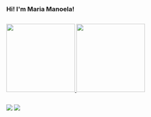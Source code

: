 ### Hi! I'm Maria Manoela!

##

<div>
  <a href="https://github.com/MariaManoela">
  <img height="180em" src="https://github-readme-stats.vercel.app/api?username=MariaManoela&show_icons=true&theme=cobalt&include_all_commits=true&count_private=true"/>
  <img height="180em" src="https://github-readme-stats.vercel.app/api/top-langs/?username=MariaManoela&layout=compact&langs_count=7&theme=cobalt"/>
</div>
  
##
  
<div> 
  <a href="https://instagram.com/manuu_mvc" target="_blank"><img src="https://img.shields.io/badge/-Instagram-%23E4405F?style=for-the-badge&logo=instagram&logoColor=white" target="_blank"></a>
  <a href="https://www.linkedin.com/in/maria-manoela-cunha-a902001b2/" target="_blank"><img src="https://img.shields.io/badge/-LinkedIn-%230077B5?style=for-the-badge&logo=linkedin&logoColor=white" target="_blank"></a> 
</div>
